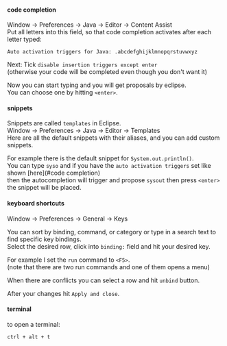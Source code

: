 #### code completion

Window -> Preferences -> Java -> Editor -> Content Assist\
Put all letters into this field, so that code completion activates after each letter typed:
```
Auto activation triggers for Java: .abcdefghijklmnopqrstuvwxyz
```

Next: Tick `disable insertion triggers except enter`\
(otherwise your code will be completed even though you don't want it)

Now you can start typing and you will get proposals by eclipse.\
You can choose one by hitting `<enter>`.


#### snippets

Snippets are called `templates` in Eclipse.\
Window -> Preferences -> Java -> Editor -> Templates\
Here are all the default snippets with their aliases, and you can add custom snippets.

For example there is the default snippet for `System.out.println()`.\
You can type `syso` and if you have the `auto activation triggers` set like shown [here](#code completion)\
then the autocompletion will trigger and propose `sysout` then press `<enter>` the snippet will be placed.


#### keyboard shortcuts

Window -> Preferences -> General -> Keys

You can sort by binding, command, or category or type in a search text to find specific key bindings.\
Select the desired row, click into `binding:` field and hit your desired key.

For example I set the `run` command to `<F5>`.\
(note that there are two run commands and one of them opens a menu)

When there are conflicts you can select a row and hit `unbind` button.

After your changes hit `Apply and close`.

#### terminal
to open a terminal:
```
ctrl + alt + t
```
